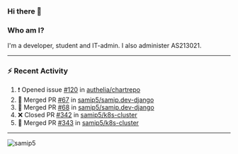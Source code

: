 ### Hi there 👋

### Who am I?
I'm a developer, student and IT-admin. I also administer AS213021.

---
### :zap: Recent Activity
<!--START_SECTION:activity-->
1. ❗️ Opened issue [#120](https://github.com/authelia/chartrepo/issues/120) in [authelia/chartrepo](https://github.com/authelia/chartrepo)
2. 🎉 Merged PR [#67](https://github.com/samip5/samip.dev-django/pull/67) in [samip5/samip.dev-django](https://github.com/samip5/samip.dev-django)
3. 🎉 Merged PR [#68](https://github.com/samip5/samip.dev-django/pull/68) in [samip5/samip.dev-django](https://github.com/samip5/samip.dev-django)
4. ❌ Closed PR [#342](https://github.com/samip5/k8s-cluster/pull/342) in [samip5/k8s-cluster](https://github.com/samip5/k8s-cluster)
5. 🎉 Merged PR [#343](https://github.com/samip5/k8s-cluster/pull/343) in [samip5/k8s-cluster](https://github.com/samip5/k8s-cluster)
<!--END_SECTION:activity-->
---

<img align="center" src="https://github-readme-stats.vercel.app/api?username=samip5&show_icons=true" alt="samip5" />
